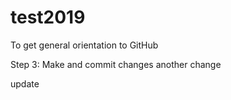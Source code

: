 # test2019
To get general orientation to GitHub

Step 3: Make and commit changes
another change

update
